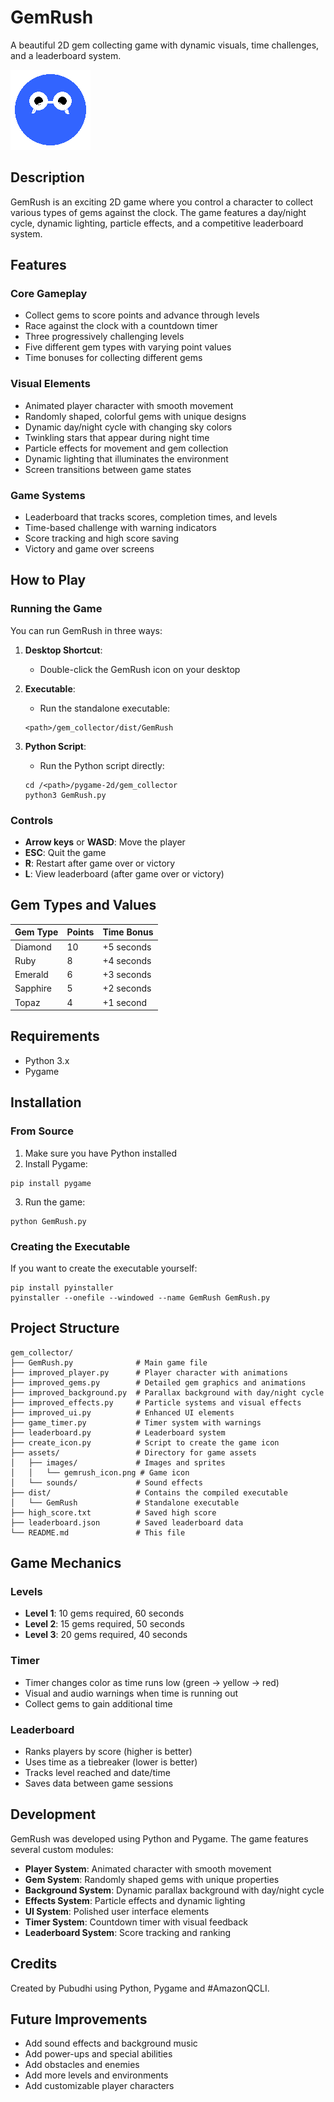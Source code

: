 # GemRush

A beautiful 2D gem collecting game with dynamic visuals, time challenges, and a leaderboard system.

![GemRush Game](assets/images/gemrush_icon.png)

## Description

GemRush is an exciting 2D game where you control a character to collect various types of gems against the clock. The game features a day/night cycle, dynamic lighting, particle effects, and a competitive leaderboard system.

## Features

### Core Gameplay
- Collect gems to score points and advance through levels
- Race against the clock with a countdown timer
- Three progressively challenging levels
- Five different gem types with varying point values
- Time bonuses for collecting different gems

### Visual Elements
- Animated player character with smooth movement
- Randomly shaped, colorful gems with unique designs
- Dynamic day/night cycle with changing sky colors
- Twinkling stars that appear during night time
- Particle effects for movement and gem collection
- Dynamic lighting that illuminates the environment
- Screen transitions between game states

### Game Systems
- Leaderboard that tracks scores, completion times, and levels
- Time-based challenge with warning indicators
- Score tracking and high score saving
- Victory and game over screens

## How to Play

### Running the Game
You can run GemRush in three ways:

1. **Desktop Shortcut**:
   - Double-click the GemRush icon on your desktop

2. **Executable**:
   - Run the standalone executable:
   ```
   <path>/gem_collector/dist/GemRush
   ```

3. **Python Script**:
   - Run the Python script directly:
   ```
   cd /<path>/pygame-2d/gem_collector
   python3 GemRush.py
   ```

### Controls
- **Arrow keys** or **WASD**: Move the player
- **ESC**: Quit the game
- **R**: Restart after game over or victory
- **L**: View leaderboard (after game over or victory)

## Gem Types and Values

| Gem Type | Points | Time Bonus |
|----------|--------|------------|
| Diamond  | 10     | +5 seconds |
| Ruby     | 8      | +4 seconds |
| Emerald  | 6      | +3 seconds |
| Sapphire | 5      | +2 seconds |
| Topaz    | 4      | +1 second  |

## Requirements

- Python 3.x
- Pygame

## Installation

### From Source
1. Make sure you have Python installed
2. Install Pygame:
```
pip install pygame
```
3. Run the game:
```
python GemRush.py
```

### Creating the Executable
If you want to create the executable yourself:
```
pip install pyinstaller
pyinstaller --onefile --windowed --name GemRush GemRush.py
```

## Project Structure

```
gem_collector/
├── GemRush.py              # Main game file
├── improved_player.py      # Player character with animations
├── improved_gems.py        # Detailed gem graphics and animations
├── improved_background.py  # Parallax background with day/night cycle
├── improved_effects.py     # Particle systems and visual effects
├── improved_ui.py          # Enhanced UI elements
├── game_timer.py           # Timer system with warnings
├── leaderboard.py          # Leaderboard system
├── create_icon.py          # Script to create the game icon
├── assets/                 # Directory for game assets
│   ├── images/             # Images and sprites
│   │   └── gemrush_icon.png # Game icon
│   └── sounds/             # Sound effects
├── dist/                   # Contains the compiled executable
│   └── GemRush             # Standalone executable
├── high_score.txt          # Saved high score
├── leaderboard.json        # Saved leaderboard data
└── README.md               # This file
```

## Game Mechanics

### Levels
- **Level 1**: 10 gems required, 60 seconds
- **Level 2**: 15 gems required, 50 seconds
- **Level 3**: 20 gems required, 40 seconds

### Timer
- Timer changes color as time runs low (green → yellow → red)
- Visual and audio warnings when time is running out
- Collect gems to gain additional time

### Leaderboard
- Ranks players by score (higher is better)
- Uses time as a tiebreaker (lower is better)
- Tracks level reached and date/time
- Saves data between game sessions

## Development

GemRush was developed using Python and Pygame. The game features several custom modules:

- **Player System**: Animated character with smooth movement
- **Gem System**: Randomly shaped gems with unique properties
- **Background System**: Dynamic parallax background with day/night cycle
- **Effects System**: Particle effects and dynamic lighting
- **UI System**: Polished user interface elements
- **Timer System**: Countdown timer with visual feedback
- **Leaderboard System**: Score tracking and ranking

## Credits

Created by Pubudhi using Python, Pygame and #AmazonQCLI.

## Future Improvements

- Add sound effects and background music
- Add power-ups and special abilities
- Add obstacles and enemies
- Add more levels and environments
- Add customizable player characters
